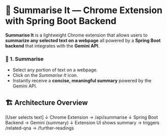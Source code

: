 # 🧩 Summarise It — Chrome Extension with Spring Boot Backend

**Summarise It** is a lightweight Chrome extension that allows users to **summarize any selected text on a webpage** all powered by a **Spring Boot backend** that integrates with the **Gemini API**.


### 🧠 1. Summarise
- Select any portion of text on a webpage.  
- Click on the *Summarise It* icon.  
- Instantly receive a **concise, meaningful summary** powered by the Gemini API.


## 🏗️ Architecture Overview
[User selects text]
      ↓
Chrome Extension → /api/summarise
      ↓
Spring Boot Backend → Gemini (summary)
      ↓
Extension UI shows summary → triggers /related-qna → /further-readings

